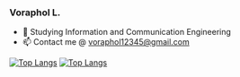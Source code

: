 ### **Voraphol L.**

- 🔭 Studying Information and Communication Engineering
- 📫 Contact me @ voraphol12345@gmail.com

[![Top Langs](https://github-readme-stats-git-masterrstaa-rickstaa.vercel.app/api/top-langs/?username=oatkup1a)](https://github.com/oatkup1a/github-readme-stats)
[![Top Langs](https://github-readme-stats.vercel.app/api?username=oatkup1a&show_icons=true)](https://github.com/oatkup1a)
